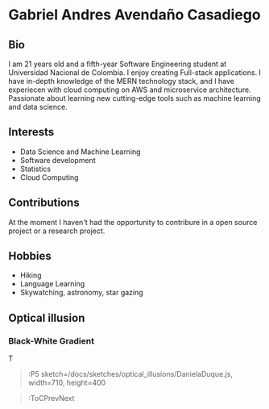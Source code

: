 # Gabriel Andres Avendaño Casadiego

## Bio
I am 21 years old and a fifth-year Software Engineering student at Universidad Nacional de Colombia. I enjoy creating Full-stack applications. I have in-depth knowledge of the MERN technology stack, and I have experiecen with cloud computing on AWS and microservice architecture. Passionate about learning new cutting-edge tools such as machine learning and data science.

## Interests

- Data Science and Machine Learning
- Software development
- Statistics
- Cloud Computing

## Contributions

At the moment I haven't had the opportunity to contribure in a open source project or a research project.

## Hobbies

- Hiking
- Language Learning
- Skywatching, astronomy, star gazing

## Optical illusion
 ### Black-White Gradient

 T

> :P5 sketch=/docs/sketches/optical_illusions/DanielaDuque.js, width=710, height=400

> :ToCPrevNext